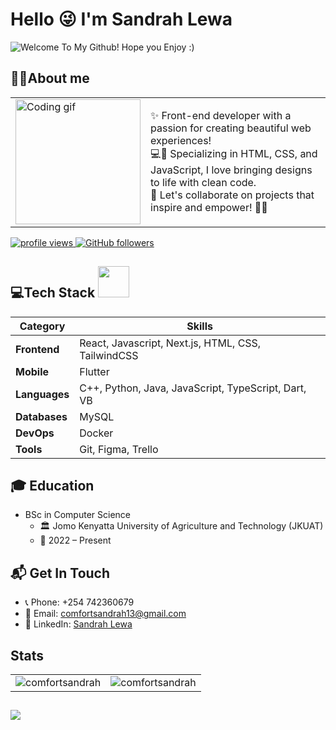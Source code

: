 <h1>Hello 😜 I'm Sandrah Lewa</h1>
<p align="left">
  <img src="https://readme-typing-svg.herokuapp.com?color=87CEFA&lines=Welcome+To+My+Github!;Hope+you+Enjoy+:)" alt="Welcome To My Github! Hope you Enjoy :)" />
</p>

## 👩‍💻About me 
<table>
  <tr>
    <td>
      <img src="https://media.giphy.com/media/v1.Y2lkPTc5MGI3NjExczh5cXlwb2ltendzbGF6MnpkeGdrNXlhaGJ4bml3ZTJpODZ0NXhyZiZlcD12MV9pbnRlcm5hbF9naWZfYnlfaWQmY3Q9cw/13xxoHrXk4Rrdm/giphy.gif" width="200" alt="Coding gif" />
    </td>   
 <td>
       ✨ Front-end developer with a passion for creating beautiful web experiences!<br>
      💻💖 Specializing in HTML, CSS, and JavaScript, I love bringing designs to life with clean code.<br>
      🌟 Let's collaborate on projects that inspire and empower! 🌸✨
    </td>
  </tr>
</table>
<p align="left">
  <a href="https://github.com/comfortsandrah">
    <img src="https://komarev.com/ghpvc/?username=comfortsandrah&color=red" alt="profile views" />
  </a>
  <a href="https://github.com/comfortsandrah?tab=followers">
    <img alt="GitHub followers" src="https://img.shields.io/github/followers/comfortsandrah?color=yellow&logo=github">
  </a>
</p>

<!---## Currently working on--->

## 💻Tech Stack  <img src="https://media.giphy.com/media/VgCDAzcKvsR6OM0uWg/giphy.gif" width="50">
| Category         | Skills                                                   |
|------------------|----------------------------------------------------------|
| **Frontend**     | React, Javascript, Next.js, HTML, CSS, TailwindCSS                   |
| **Mobile**       | Flutter                                                  |
| **Languages**    | C++, Python, Java, JavaScript, TypeScript, Dart, VB      |
| **Databases**    | MySQL                                                    |
| **DevOps**       | Docker                                                   |
| **Tools**        | Git, Figma, Trello                                       |

## 🎓 Education
- BSc in Computer Science
    +  🏛 Jomo Kenyatta University of Agriculture and Technology (JKUAT)
    +  📅 2022 – Present
      
## 📬 Get In Touch
* 📞 Phone: +254 742360679
* 📧 Email: comfortsandrah13@gmail.com
* 🔗 LinkedIn: [Sandrah Lewa](https://www.linkedin.com/in/sandrah-comfort/)

## Stats
<table>
  <tr>
    <td>
      <img src="https://github-readme-stats.vercel.app/api?username=comfortsandrah&show_icons=true&theme=tokyonight&locale=en&card_width=500" alt="comfortsandrah" />
    </td>
    <td>
      <img src="https://github-readme-streak-stats.herokuapp.com/?user=comfortsandrah&theme=tokyonight&card_width=500" alt="comfortsandrah" />
    </td>
  </tr>
</table>

<h2 align="left"><img src="https://readme-typing-svg.herokuapp.com?color=87CEFA&lines=Thank+you+for+stopping+by!;Have+a+nice+day."></h2>
<!---
<!---
comfortsandrah/comfortsandrah is a ✨ special ✨ repository because its `README.md` (this file) appears on your GitHub profile.
You can click the Preview link to take a look at your changes.
--->
